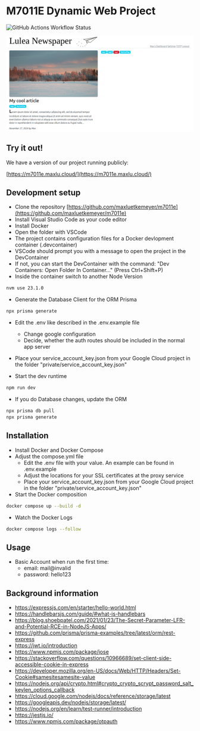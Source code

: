 # M7011E Dynamic Web Project
![GitHub Actions Workflow Status](https://img.shields.io/github/actions/workflow/status/maxluetkemeyer/m7011e/docker-image.yml)

![Porject Screenshot](https://github.com/maxluetkemeyer/m7011e/blob/main/.github/banner.png)


## Try it out!
We have a version of our project running publicly:

[https://m7011e.maxlu.cloud/](https://m7011e.maxlu.cloud/)

## Development setup
- Clone the repository [https://github.com/maxluetkemeyer/m7011e](https://github.com/maxluetkemeyer/m7011e)
- Install Visual Studio Code as your code editor
- Install Docker
- Open the folder with VSCode
- The project contains configuration files for a Docker devlopment container (.devcontainer)
- VSCode should prompt you with a message to open the project in the DevContainer
- If not, you can start the DevContainer with the command: "Dev Containers: Open Folder In Container..." (Press Ctrl+Shift+P)
- Inside the container switch to another Node Version
```bash
nvm use 23.1.0
```

- Generate the Database Client for the ORM Prisma
```bash
npx prisma generate
```

- Edit the .env like described in the .env.example file
  - Change google configuration
  - Decide, whether the auth routes should be included in the normal app server

- Place your service_account_key.json from your Google Cloud project in the folder "private/service_account_key.json"

- Start the dev runtime
```bash
npm run dev
```

- If you do Database changes, update the ORM
```bash
npx prisma db pull
npx prisma generate
```


## Installation
- Install Docker and Docker Compose
- Adjust the compose.yml file
  - Edit the .env file with your value. An example can be found in .env.example
  - Adjust the locations for your SSL certificates at the proxy service
  - Place your service_account_key.json from your Google Cloud project in the folder "private/service_account_key.json"
- Start the Docker composition
```bash
docker compose up --build -d
```
- Watch the Docker Logs
```bash
docker compose logs --follow
```

## Usage
- Basic Account when run the first time:
  - email: mail@invalid
  - password: hello123


## Background information
- https://expressjs.com/en/starter/hello-world.html
- https://handlebarsjs.com/guide/#what-is-handlebars
- https://blog.shoebpatel.com/2021/01/23/The-Secret-Parameter-LFR-and-Potential-RCE-in-NodeJS-Apps/
- https://github.com/prisma/prisma-examples/tree/latest/orm/rest-express
- https://jwt.io/introduction
- https://www.npmjs.com/package/jose
- https://stackoverflow.com/questions/10966689/set-client-side-accessible-cookie-in-express
- https://developer.mozilla.org/en-US/docs/Web/HTTP/Headers/Set-Cookie#samesitesamesite-value
- https://nodejs.org/api/crypto.html#crypto_crypto_scrypt_password_salt_keylen_options_callback
- https://cloud.google.com/nodejs/docs/reference/storage/latest
- https://googleapis.dev/nodejs/storage/latest/
- https://nodejs.org/en/learn/test-runner/introduction
- https://jestjs.io/
- https://www.npmjs.com/package/otpauth
